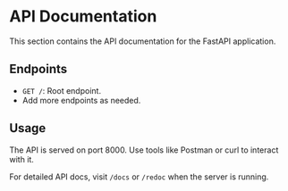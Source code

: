 # API Documentation

This section contains the API documentation for the FastAPI application.

## Endpoints

- `GET /`: Root endpoint.
- Add more endpoints as needed.

## Usage

The API is served on port 8000. Use tools like Postman or curl to interact with it.

For detailed API docs, visit `/docs` or `/redoc` when the server is running.
